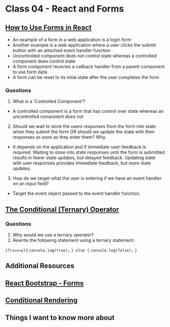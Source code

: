 # Class 04 - React and Forms

## [How to Use Forms in React](https://www.robinwieruch.de/react-form/)
- An example of a form in a web application is a login form
- Another example is a web application where a user clicks the submit button with an attached event handler function
- Uncontrolled component does not control state whereas a controlled component does control state
- A form component recevies a callback handler from a parent component to use form data
- A form can be reset to its intial state after the user completes the form

### Questions
1. What is a ‘Controlled Component’?
- A controlled component is a form that has control over state whereas an uncontrolled component does not
2. Should we wait to store the users responses from the form into state when they submit the form OR should we update the state with their responses as soon as they enter them? Why.
- It depends on the application and if immediate user-feedback is required. Waiting to store into state responses until the form is submitted results in fewer state updates, but delayed feedback. Updating state with user responses provides immediate feedback, but more state updates.
3. How do we target what the user is entering if we have an event handler on an input field?
- Target the event object passed to the event handler function.

## [The Conditional (Ternary) Operator](https://codeburst.io/javascript-the-conditional-ternary-operator-explained-cac7218beeff)


### Questions

1. Why would we use a ternary operator?
2. Rewrite the following statement using a ternary statement:

```if(x===y){```
  ```console.log(true);```
```} else {```
  ```console.log(false);```
```}```

## Additional Resources

## [React Bootstrap - Forms](https://react-bootstrap.github.io/docs/forms/overview/)

## [Conditional Rendering](https://react.dev/learn/conditional-rendering)

## Things I want to know more about

